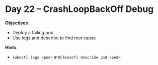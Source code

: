 # Day 22 – CrashLoopBackOff Debug

**Objectives**
- Deploy a failing pod
- Use logs and describe to find root cause

**Hints**
- `kubectl logs <pod>` and `kubectl describe pod <pod>`
